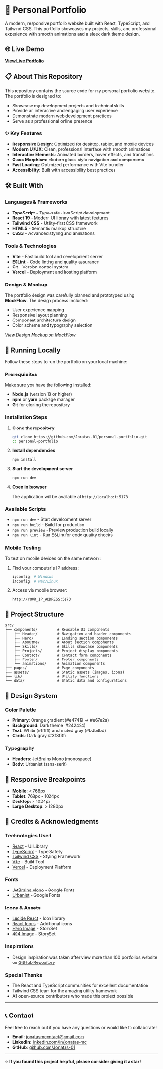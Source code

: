 # 🚀 Personal Portfolio

A modern, responsive portfolio website built with React, TypeScript, and Tailwind CSS. This portfolio showcases my projects, skills, and professional experience with smooth animations and a sleek dark theme design.

## 🌐 Live Demo

**[View Live Portfolio](https://jonatas-dev.vercel.app/)**

## 📋 About This Repository

This repository contains the source code for my personal portfolio website. The portfolio is designed to:

- Showcase my development projects and technical skills
- Provide an interactive and engaging user experience
- Demonstrate modern web development practices
- Serve as a professional online presence

### ✨ Key Features

- **Responsive Design**: Optimized for desktop, tablet, and mobile devices
- **Modern UI/UX**: Clean, professional interface with smooth animations
- **Interactive Elements**: Animated borders, hover effects, and transitions
- **Glass Morphism**: Modern glass-style navigation and components
- **Fast Loading**: Optimized performance with Vite bundler
- **Accessibility**: Built with accessibility best practices

## 🛠 Built With

### Languages & Frameworks
- **TypeScript** - Type-safe JavaScript development
- **React 19** - Modern UI library with latest features
- **Tailwind CSS** - Utility-first CSS framework
- **HTML5** - Semantic markup structure
- **CSS3** - Advanced styling and animations

### Tools & Technologies
- **Vite** - Fast build tool and development server
- **ESLint** - Code linting and quality assurance
- **Git** - Version control system
- **Vercel** - Deployment and hosting platform

### Design & Mockup

The portfolio design was carefully planned and prototyped using **MockFlow**. The design process included:

- User experience mapping
- Responsive layout planning
- Component architecture design
- Color scheme and typography selection

*[View Design Mockup on MockFlow](https://app.mockflow.com/view/M2fc25e35e1fa81411f346cc0fcb093361758492143328)* <!-- Replace with your actual MockFlow link if available -->

## 🚀 Running Locally

Follow these steps to run the portfolio on your local machine:

### Prerequisites

Make sure you have the following installed:
- **Node.js** (version 18 or higher)
- **npm** or **yarn** package manager
- **Git** for cloning the repository

### Installation Steps

1. **Clone the repository**
   ```bash
   git clone https://github.com/Jonatas-01/personal-portfolio.git
   cd personal-portfolio
   ```

2. **Install dependencies**
   ```bash
   npm install
   ```

3. **Start the development server**
   ```bash
   npm run dev
   ```

4. **Open in browser**
   
   The application will be available at `http://localhost:5173`

### Available Scripts

- `npm run dev` - Start development server
- `npm run build` - Build for production
- `npm run preview` - Preview production build locally
- `npm run lint` - Run ESLint for code quality checks

### Mobile Testing

To test on mobile devices on the same network:

1. Find your computer's IP address:
   ```bash
   ipconfig  # Windows
   ifconfig  # Mac/Linux
   ```

2. Access via mobile browser:
   ```
   http://YOUR_IP_ADDRESS:5173
   ```

## 📁 Project Structure

```
src/
├── components/         # Reusable UI components
│   ├── Header/         # Navigation and header components
│   ├── Hero/           # Landing section components
│   ├── AboutMe/        # About section components
│   ├── Skills/         # Skills showcase components
│   ├── Projects/       # Project display components
│   ├── Contact/        # Contact form components
│   ├── Footer/         # Footer components
│   └── animations/     # Animation components
├── pages/              # Page components
├── assets/             # Static assets (images, icons)
├── lib/                # Utility functions
└── data/               # Static data and configurations
```

## 🎨 Design System

### Color Palette
- **Primary**: Orange gradient (#e47419 → #e67e2a)
- **Background**: Dark theme (#242424)
- **Text**: White (#ffffff) and muted gray (#bdbdbd)
- **Cards**: Dark gray (#3f3f3f)

### Typography
- **Headers**: JetBrains Mono (monospace)
- **Body**: Urbanist (sans-serif)

## 📱 Responsive Breakpoints

- **Mobile**: < 768px
- **Tablet**: 768px - 1024px
- **Desktop**: > 1024px
- **Large Desktop**: > 1280px

## 🤝 Credits & Acknowledgments

### Technologies Used
- [React](https://reactjs.org/) - UI Library
- [TypeScript](https://www.typescriptlang.org/) - Type Safety
- [Tailwind CSS](https://tailwindcss.com/) - Styling Framework
- [Vite](https://vitejs.dev/) - Build Tool
- [Vercel](https://vercel.com/) - Deployment Platform

### Fonts
- [JetBrains Mono](https://fonts.google.com/specimen/JetBrains+Mono) - Google Fonts
- [Urbanist](https://fonts.google.com/specimen/Urbanist) - Google Fonts

### Icons & Assets
- [Lucide React](https://lucide.dev/) - Icon library
- [React Icons](https://react-icons.github.io/react-icons/) - Additional icons
- [Hero Image](https://storyset.com/illustration/code-typing/bro) - StorySet
- [404 Image](https://storyset.com/illustration/404-error-page-not-found-with-people-connecting-a-plug/bro) - StorySet

### Inspirations
- Design inspiration was taken after view more than 100 portfolios website on [GitHub Repository](https://github.com/emmabostian/developer-portfolios?tab=readme-ov-file)

### Special Thanks
- The React and TypeScript communities for excellent documentation
- Tailwind CSS team for the amazing utility framework
- All open-source contributors who made this project possible

---

## 📞 Contact

Feel free to reach out if you have any questions or would like to collaborate!

- **Email**: jonatasmcontact@gmail.com
- **LinkedIn**: [linkedin.com/in/jonatas-mc](https://www.linkedin.com/in/jonatas-mc/)
- **GitHub**: [github.com/Jonatas-01](https://github.com/Jonatas-01)

---

⭐ **If you found this project helpful, please consider giving it a star!**
